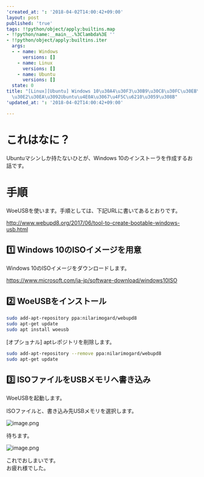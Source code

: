```yaml
---
'created_at: ': '2018-04-02T14:00:42+09:00'
layout: post
published: 'true'
tags: !!python/object/apply:builtins.map
- !!python/name:__main__.%3Clambda%3E ''
- !!python/object/apply:builtins.iter
  args:
  - - name: Windows
      versions: []
    - name: Linux
      versions: []
    - name: Ubuntu
      versions: []
  state: 0
title: "[Linux][Ubuntu] Windows 10\u30A4\u30F3\u30B9\u30C8\u30FC\u30EB\u7528USB\u30E1\
  \u30E2\u30EA\u3092Ubuntu\u4E0A\u3067\u4F5C\u6210\u3059\u308B"
'updated_at: ': '2018-04-02T14:00:42+09:00'

---
```

# これはなに？  
  
Ubuntuマシンしか持たないひとが、Windows 10のインストーラを作成するお話です。  
  
# 手順  
  
WoeUSBを使います。手順としては、下記URLに書いてあるとおりです。  
  
http://www.webupd8.org/2017/06/tool-to-create-bootable-windows-usb.html  
  
  
## :one: Windows 10のISOイメージを用意  
  
Windows 10のISOイメージをダウンロードします。  
  
https://www.microsoft.com/ja-jp/software-download/windows10ISO  
  
## :two: WoeUSBをインストール  
  
```bash
sudo add-apt-repository ppa:nilarimogard/webupd8
sudo apt-get update
sudo apt install woeusb
```  
  
[オプショナル] aptレポジトリを削除します。  
  
```bash
sudo add-apt-repository --remove ppa:nilarimogard/webupd8
sudo apt-get update
```  
  
## :three: ISOファイルをUSBメモリへ書き込み  
  
WoeUSBを起動します。  
  
ISOファイルと、書き込み先USBメモリを選択します。  
  
![image.png](/assets/images/1a5ddd95-9de1-e24f-1018-c1cba6af6c5c.png)  
  
  
待ちます。  
  
![image.png](/assets/images/20ca9911-a033-1cf5-63eb-95653e1e06b7.png)  
  
  
これでおしまいです。  
お疲れ様でした。  
  
  
